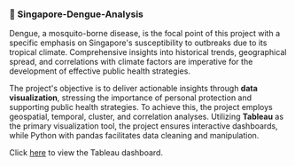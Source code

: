 ### 🦟 Singapore-Dengue-Analysis ###

Dengue, a mosquito-borne disease, is the focal point of this project with a specific emphasis on Singapore's susceptibility to outbreaks due to its tropical climate. Comprehensive insights into historical trends, geographical spread, and correlations with climate factors are imperative for the development of effective public health strategies. 

The project's objective is to deliver actionable insights through **data visualization**, stressing the importance of personal protection and supporting public health strategies. To achieve this, the project employs geospatial, temporal, cluster, and correlation analyses. Utilizing **Tableau** as the primary visualization tool, the project ensures interactive dashboards, while Python with pandas facilitates data cleaning and manipulation.

Click [here](https://public.tableau.com/app/profile/elaine.yu7202/viz/DengueCasesinSingapore/DengueDashboard?publish=yes) to view the Tableau dashboard.


